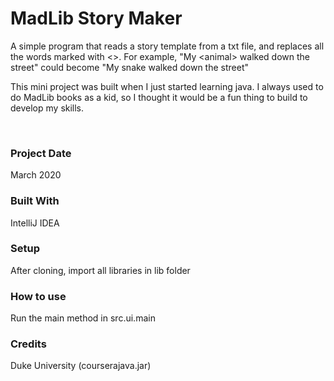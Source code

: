 # MadLib Story Maker
A simple program that reads a story template from a txt file, and replaces all the words marked with <>. For example,
"My \<animal\> walked down the street" could become "My snake walked down the street"


This mini project was built when I just started learning java. I always used to do MadLib books as a kid, so I thought
it would be a fun thing to build to develop my skills.

&nbsp;
### Project Date
March 2020

### Built With
IntelliJ IDEA

### Setup
After cloning, import all libraries in lib folder

### How to use
Run the main method in src.ui.main

### Credits
Duke University (courserajava.jar)


